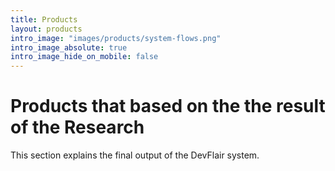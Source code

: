 ```yaml
---
title: Products
layout: products
intro_image: "images/products/system-flows.png"
intro_image_absolute: true
intro_image_hide_on_mobile: false
---
```


# Products that based on the the result of the Research

This section explains the final output of the DevFlair system.
